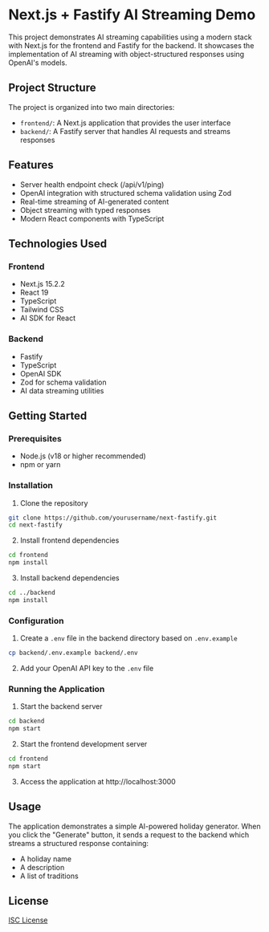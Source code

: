 # Next.js + Fastify AI Streaming Demo

This project demonstrates AI streaming capabilities using a modern stack with Next.js for the frontend and Fastify for the backend. It showcases the implementation of AI streaming with object-structured responses using OpenAI's models.

## Project Structure

The project is organized into two main directories:

- `frontend/`: A Next.js application that provides the user interface
- `backend/`: A Fastify server that handles AI requests and streams responses

## Features

- Server health endpoint check (/api/v1/ping)
- OpenAI integration with structured schema validation using Zod
- Real-time streaming of AI-generated content
- Object streaming with typed responses
- Modern React components with TypeScript

## Technologies Used

### Frontend
- Next.js 15.2.2
- React 19
- TypeScript
- Tailwind CSS
- AI SDK for React

### Backend
- Fastify
- TypeScript
- OpenAI SDK
- Zod for schema validation
- AI data streaming utilities

## Getting Started

### Prerequisites
- Node.js (v18 or higher recommended)
- npm or yarn

### Installation

1. Clone the repository
```bash
git clone https://github.com/yourusername/next-fastify.git
cd next-fastify
```

2. Install frontend dependencies
```bash
cd frontend
npm install
```

3. Install backend dependencies
```bash
cd ../backend
npm install
```

### Configuration

1. Create a `.env` file in the backend directory based on `.env.example`
```bash
cp backend/.env.example backend/.env
```

2. Add your OpenAI API key to the `.env` file

### Running the Application

1. Start the backend server
```bash
cd backend
npm start
```

2. Start the frontend development server
```bash
cd frontend
npm start
```

3. Access the application at http://localhost:3000

## Usage

The application demonstrates a simple AI-powered holiday generator. When you click the "Generate" button, it sends a request to the backend which streams a structured response containing:

- A holiday name
- A description
- A list of traditions

## License

[ISC License](LICENSE)
